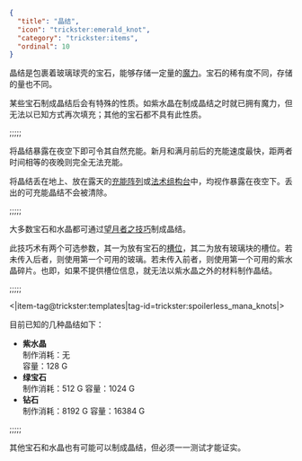 ```json
{
  "title": "晶结",
  "icon": "trickster:emerald_knot",
  "category": "trickster:items",
  "ordinal": 10
}
```

晶结是包裹着玻璃球壳的宝石，能够存储一定量的[魔力](^trickster:concepts/mana)。宝石的稀有度不同，存储的量也不同。


某些宝石制成晶结后会有特殊的性质。如紫水晶在制成晶结之时就已拥有魔力，但无法以已知方式再次填充；其他的宝石都不具有此性质。

;;;;;

将晶结暴露在夜空下即可令其自然充能。新月和满月前后的充能速度最快，距两者时间相等的夜晚则完全无法充能。


将晶结丢在地上、放在露天的[充能阵列](^trickster:items/charging_array)或[法术组构台](^trickster:items/spell_construct)中，均视作暴露在夜空下。丢出的可充能晶结不会被清除。

;;;;;

大多数宝石和水晶都可通过[望月者之技巧](^trickster:ploys/mana#2)制成晶结。


此技巧术有两个可选参数，其一为放有宝石的[槽位](^trickster:delusions_ingresses/inventory#4)，其二为放有玻璃块的槽位。若未传入后者，则使用第一个可用的玻璃。若未传入前者，则使用第一个可用的紫水晶碎片。也即，如果不提供槽位信息，就无法以紫水晶之外的材料制作晶结。

;;;;;

<|item-tag@trickster:templates|tag-id=trickster:spoilerless_mana_knots|>

目前已知的几种晶结如下：

- __紫水晶__\
制作消耗：无\
容量：128 G
- __绿宝石__\
制作消耗：512 G 
容量：1024 G
- __钻石__\
制作消耗：8192 G
容量：16384 G

;;;;;

其他宝石和水晶也有可能可以制成晶结，但必须一一测试才能证实。
